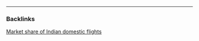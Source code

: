 

---
### Backlinks

[Market share of Indian domestic flights](../../All%20fin%20notes/Market%20share%20of%20Indian%20domestic%20flights.md)  